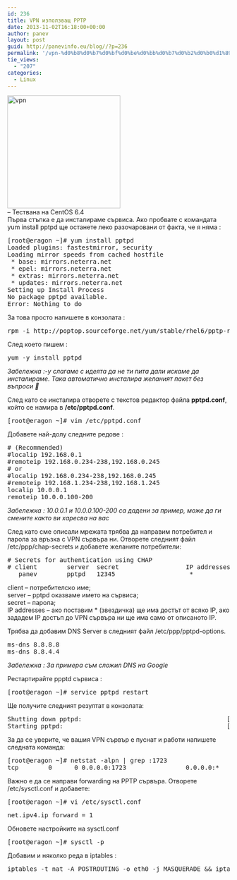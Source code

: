 ```yaml
---
id: 236
title: VPN използващ PPTP
date: 2013-11-02T16:18:00+00:00
author: panev
layout: post
guid: http://panevinfo.eu/blog//?p=236
permalink: '/vpn-%d0%b8%d0%b7%d0%bf%d0%be%d0%bb%d0%b7%d0%b2%d0%b0%d1%89-pptp.html'
tie_views:
  - "207"
categories:
  - Linux
---
```

[<img src="http://panevinfo.eu/blog//wp-content/uploads/2013/11/vpn.png" alt="vpn" width="256" height="256" class="alignleft size-full wp-image-448" srcset="https://www.panevinfo.eu/wp-content/uploads/2013/11/vpn.png 256w, https://www.panevinfo.eu/wp-content/uploads/2013/11/vpn-150x150.png 150w" sizes="(max-width: 256px) 100vw, 256px" />](http://panevinfo.eu/blog//wp-content/uploads/2013/11/vpn.png)  
&#8211; Тествана на CentOS 6.4  
Първа стъпка е да инсталираме сървиса. Ако пробвате с командата yum install pptpd ще останете леко разочаровани от факта, че я няма : 

<pre>[root@eragon ~]# yum install pptpd
Loaded plugins: fastestmirror, security
Loading mirror speeds from cached hostfile
 * base: mirrors.neterra.net
 * epel: mirrors.neterra.net
 * extras: mirrors.neterra.net
 * updates: mirrors.neterra.net
Setting up Install Process
No package pptpd available.
Error: Nothing to do
</pre>

<!--more-->

  
За това просто напишете в конзолата :

<pre>rpm -i http://poptop.sourceforge.net/yum/stable/rhel6/pptp-release-current.noarch.rpm</pre>

След което пишем :

<pre>yum -y install pptpd</pre>

_Забележка :-y слагаме с идеята да не ти пита дали искаме да инсталираме. Така автоматично инсталира желаният пакет без въпроси 🙂_

След като се инсталира отворете с текстов редактор файла **pptpd.conf**, който се намира в **/etc/pptpd.conf**.

<pre>[root@eragon ~]# vim /etc/pptpd.conf</pre>

Добавете най-долу следните редове :

<pre># (Recommended)
#localip 192.168.0.1
#remoteip 192.168.0.234-238,192.168.0.245
# or
#localip 192.168.0.234-238,192.168.0.245
#remoteip 192.168.1.234-238,192.168.1.245
localip 10.0.0.1
remoteip 10.0.0.100-200
</pre>

_Забележка : 10.0.0.1 и 10.0.0.100-200 са дадени за пример, може да ги смените както ви харесва на вас_

След като сме описали мрежата трябва да направим потребител и парола за връзка с VPN сървъра ни. Отворете следният файл /etc/ppp/chap-secrets и добавете желаните потребители:

<pre># Secrets for authentication using CHAP
# client        server  secret                  IP addresses
   panev        pptpd   12345                    *
</pre>

client &#8211; потребителско име;  
server – pptpd оказваме името на сървиса;  
secret – парола;  
IP addresses – ако поставим * (звездичка) ще има достът от всяко IP, ако зададем IP достъп до VPN сървъра ни ще има само от описаното IP.

Трябва да добавим DNS Server в следният файл /etc/ppp/pptpd-options.

<pre>ms-dns 8.8.8.8
ms-dns 8.8.4.4
</pre>

_Забележка : За примера съм сложил DNS на Google_

Рестартирайте ppptd сървиса :

<pre>[root@eragon ~]# service pptpd restart</pre>

Ще получите следният резултат в конзолата:

<pre>Shutting down pptpd:                                       [  OK  ]
Starting pptpd:                                            [  OK  ]
</pre>

За да се уверите, че вашия VPN сървър е пуснат и работи напишете следната команда:

<pre>[root@eragon ~]# netstat -alpn | grep :1723
tcp        0      0 0.0.0.0:1723                0.0.0.0:*                   LISTEN      10723/pptpd
</pre>

Важно е да се направи forwarding на PPTP сървъра. Отворете /etc/sysctl.conf и добавете:

<pre>[root@eragon ~]# vi /etc/sysctl.conf</pre>

<pre>net.ipv4.ip_forward = 1</pre>

Обновете настройките на sysctl.conf 

<pre>[root@eragon ~]# sysctl -p</pre>

Добавим и няколко реда в iptables :

<pre>iptables -t nat -A POSTROUTING -o eth0 -j MASQUERADE && iptables-save </pre>